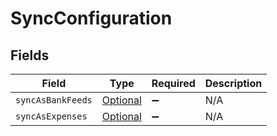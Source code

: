 # SyncConfiguration


## Fields

| Field                                                                   | Type                                                                    | Required                                                                | Description                                                             |
| ----------------------------------------------------------------------- | ----------------------------------------------------------------------- | ----------------------------------------------------------------------- | ----------------------------------------------------------------------- |
| `syncAsBankFeeds`                                                       | [Optional<SyncAsBankFeeds>](../../models/components/SyncAsBankFeeds.md) | :heavy_minus_sign:                                                      | N/A                                                                     |
| `syncAsExpenses`                                                        | [Optional<SyncAsExpenses>](../../models/components/SyncAsExpenses.md)   | :heavy_minus_sign:                                                      | N/A                                                                     |